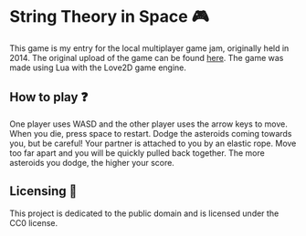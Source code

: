 # String Theory in Space 🎮
This game is my entry for the local multiplayer game jam, originally held in 2014. The original upload of the game can be found [here](https://gamejolt.com/games/string-theory-in-space/31385). The game was made using Lua with the Love2D game engine.

## How to play ❓
One player uses WASD and the other player uses the arrow keys to move. When you die, press space to restart. Dodge the asteroids coming towards you, but be careful! Your partner is attached to you by an elastic rope. Move too far apart and you will be quickly pulled back together. The more asteroids you dodge, the higher your score.

## Licensing 🪪
This project is dedicated to the public domain and is licensed under the CC0 license.
